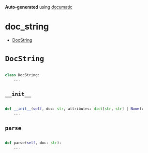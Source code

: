 **Auto-generated** using [documatic](https://github.com/aspizu/documatic)


# doc_string


 - [DocString](#DocString)



# `DocString`


```py

class DocString:
    ...
```

## `__init__`


```py

def __init__(self, doc: str, attributes: dict[str, str] | None):
    ...
```

## `parse`


```py

def parse(self, doc: str):
    ...
```

